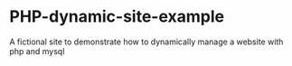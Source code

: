 # PHP-dynamic-site-example
A fictional site to demonstrate how to dynamically manage a website with php and mysql
